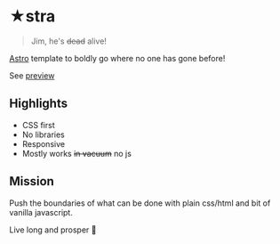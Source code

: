 # ★stra

> Jim, he's ~~dead~~ alive!

[Astro](https://astro.build/) template to boldly go where no one has gone before!

See [preview](https://astra-project.vercel.app)

## Highlights

- CSS first
- No libraries
- Responsive
- Mostly works ~~in vacuum~~ no js

## Mission

Push the boundaries of what can be done with plain css/html and bit of vanilla javascript.

Live long and prosper :rocket:

